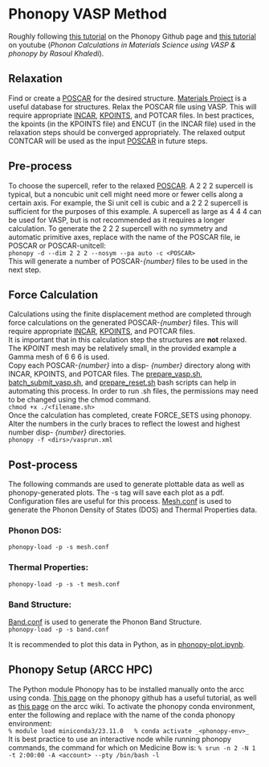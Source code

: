# Phonopy VASP Method
Roughly following [this tutorial](https://phonopy.github.io/phonopy/vasp.html) on the Phonopy Github page and [this tutorial](https://www.youtube.com/watch?v=FX7WjL074g4) on youtube (_Phonon Calculations in Materials Science using VASP & phonopy by Rasoul Khaledi_).

## Relaxation
Find or create a [POSCAR](./Relaxation/POSCAR) for the desired structure. [Materials Project](https://next-gen.materialsproject.org/materials) is a useful database for structures. Relax the POSCAR file using VASP. This will require appropriate [INCAR](./Relaxation/INCAR), [KPOINTS](./Relaxation/KPOINTS), and POTCAR files. In best practices, the kpoints (in the KPOINTS file) and ENCUT (in the INCAR file) used in the relaxation steps should be converged appropriately. The relaxed output CONTCAR will be used as the input [POSCAR](./Forces/POSCAR) in future steps.
## Pre-process
To choose the supercell, refer to the relaxed [POSCAR](./Forces/POSCAR). A 2 2 2 supercell is typical, but a noncubic unit cell might need more or fewer cells along a certain axis. For example, the Si unit cell is cubic and a 2 2 2 supercell is sufficient for the purposes of this example. A supercell as large as 4 4 4 can be used for VASP, but is not recommended as it requires a longer calculation.
To generate the 2 2 2 supercell with no symmetry and automatic primitive axes, replace <POSCAR> with the name of the POSCAR file, ie POSCAR or POSCAR-unitcell:  
`phonopy -d --dim 2 2 2 --nosym --pa auto -c <POSCAR> `  
This will generate a number of POSCAR-_{number}_ files to be used in the next step.  
## Force Calculation
Calculations using the finite displacement method are completed through force calculations on the generated POSCAR-_{number}_ files. This will require appropriate [INCAR](./Forces/INCAR), [KPOINTS](./Forces/KPOINTS), and POTCAR files.  
It is important that in this calculation step the structures are **not** relaxed.   
The KPOINT mesh may be relatively small, in the provided example a Gamma mesh of 6 6 6 is used.   
Copy each POSCAR-_{number}_ into a disp- _{number}_ directory along with INCAR, KPOINTS, and POTCAR files. The [prepare_vasp.sh](./Forces/prepare_vasp.sh), [batch_submit_vasp.sh](./Forces/batch_submit_vasp.sh), and [prepare_reset.sh](./Forces/prepare_reset.sh) bash scripts can help in automating this process. In order to run .sh files, the permissions may need to be changed using the chmod command.  
`chmod +x ./<filename.sh>`   
Once the calculation has completed, create FORCE_SETS using phonopy. Alter the numbers in the curly braces to reflect the lowest and highest number disp- _{number}_ directories.  
`phonopy -f <dirs>/vasprun.xml`  
## Post-process
The following commands are used to generate plottable data as well as phonopy-generated plots. The -s tag will save each plot as a pdf. Configuration files are useful for this process. [Mesh.conf](./Forces/mesh.conf) is used to generate the Phonon Density of States (DOS) and Thermal Properties data.  
### Phonon DOS:
`phonopy-load -p -s mesh.conf`  
### Thermal Properties:
`phonopy-load -p -s -t mesh.conf`  
### Band Structure:
[Band.conf](./Forces/band.conf) is used to generate the Phonon Band Structure.  
`phonopy-load -p -s band.conf`  
  
It is recommended to plot this data in Python, as in [phonopy-plot.ipynb](./phonopy-plot.ipynb). 
## Phonopy Setup (ARCC HPC)
The Python module Phonopy has to be installed manually onto the arcc using conda. [This page](https://phonopy.github.io/phonopy/install.html) on the phonopy github has a useful tutorial, as well as [this page](https://arccwiki.atlassian.net/wiki/spaces/DOCUMENTAT/pages/7504145/Miniconda#Install-Packages-into-a-Miniconda-Environment-in-Your-Home-Directory) on the arcc wiki. To activate the phonopy conda environment, enter the following and replace <phonopy-env> with the name of the conda phonopy environment:  
`% module load miniconda3/23.11.0  
% conda activate _<phonopy-env>_`  
It is best practice to use an interactive node while running phonopy commands, the command for which on Medicine Bow is:
`% srun -n 2 -N 1 -t 2:00:00 -A <account> --pty /bin/bash -l`
